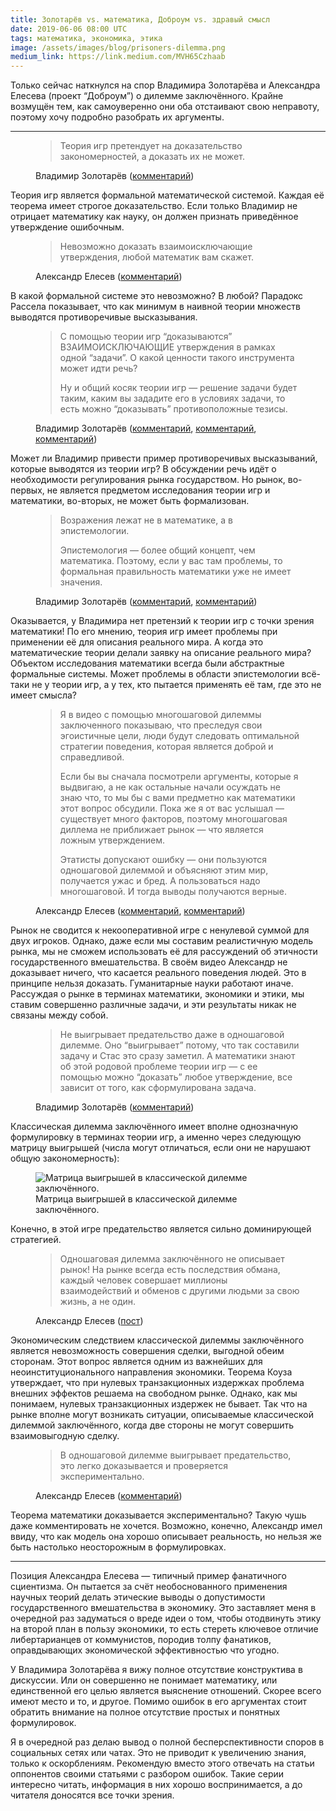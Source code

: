 ```yaml
---
title: Золотарёв vs. математика, Доброум vs. здравый смысл
date: 2019-06-06 08:00 UTC
tags: математика, экономика, этика
image: /assets/images/blog/prisoners-dilemma.png
medium_link: https://link.medium.com/MVH65Czhaab
---
```

Только сейчас наткнулся на спор Владимира Золотарёва и Александра Елесева
(проект “Доброум”) о дилемме заключённого. Крайне возмущён тем, как
самоуверенно они оба отстаивают свою неправоту, поэтому хочу подробно разобрать
их аргументы.

---

<figure class="cl-blockquote">
  <blockquote>
    <p>
      Теория игр претендует на доказательство закономерностей, а доказать их
      не может.
    </p>
  </blockquote>
  <figcaption class="blockquote-footer">
    Владимир Золотарёв (<a href="https://www.facebook.com/groups/Austrianeconomics/permalink/2750504644989694/?comment_id=2750541701652655&reply_comment_id=2754709661235859">комментарий</a>)
  </figcaption>
</figure>

Теория игр является формальной математической системой. Каждая её теорема имеет
строгое доказательство. Если только Владимир не отрицает математику как науку,
он должен признать приведённое утверждение ошибочным.

<figure class="cl-blockquote">
  <blockquote>
    <p>
      Невозможно доказать взаимоисключающие утверждения, любой математик вам
      скажет.
    </p>
  </blockquote>
  <figcaption class="blockquote-footer">
    Александр Елесев (<a href="https://www.facebook.com/groups/Austrianeconomics/permalink/2778187542221404/?comment_id=2779135835459908&reply_comment_id=2780169782023180">комментарий</a>)
  </figcaption>
</figure>

В какой формальной системе это невозможно? В любой? Парадокс Рассела показывает,
что как минимум в наивной теории множеств выводятся противоречивые высказывания.

<figure class="cl-blockquote">
  <blockquote>
    <p>
      С помощью теории игр “доказываются” ВЗАИМОИСКЛЮЧАЮЩИЕ утверждения в рамках
      одной “задачи”. О какой ценности такого инструмента может идти речь?
    </p>
    <p>
      Ну и общий косяк теории игр — решение задачи будет таким, каким вы зададите
      его в условиях задачи, то есть можно “доказывать” противоположные тезисы.
    </p>
  </blockquote>
  <figcaption class="blockquote-footer">
    Владимир Золотарёв (<a href="https://www.facebook.com/groups/Austrianeconomics/permalink/2850158251690999/?comment_id=2850263208347170&reply_comment_id=2850329518340539">комментарий</a>,
    <a href="https://www.facebook.com/groups/Austrianeconomics/permalink/2750504644989694/?comment_id=2750541701652655">комментарий</a>,
    <a href="https://www.facebook.com/groups/Austrianeconomics/permalink/2778187542221404/?comment_id=2779135835459908&reply_comment_id=2779274285446063">комментарий</a>)
  </figcaption>
</figure>

Может ли Владимир привести пример противоречивых высказываний, которые
выводятся из теории игр? В обсуждении речь идёт о необходимости регулирования
рынка государством. Но рынок, во-первых, не является предметом исследования
теории игр и математики, во-вторых, не может быть формализован.

<figure class="cl-blockquote">
  <blockquote>
    <p>
      Возражения лежат не в математике, а в эпистемологии.
    </p>
    <p>
      Эпистемология — более общий концепт, чем математика. Поэтому, если у вас
      там проблемы, то формальная правильность математики уже не имеет значения.
    </p>
  </blockquote>
  <figcaption class="blockquote-footer">
    Владимир Золотарёв (<a href="https://www.facebook.com/groups/Austrianeconomics/permalink/2778187542221404/?comment_id=2779065048800320">комментарий</a>,
    <a href="https://www.facebook.com/groups/Austrianeconomics/permalink/2778187542221404/?comment_id=2779065048800320&reply_comment_id=2780177028689122">комментарий</a>)
  </figcaption>
</figure>

Оказывается, у Владимира нет претензий к теории игр с точки зрения математики!
По его мнению, теория игр имеет проблемы при применении её для описания
реального мира. А когда это математические теории делали заявку на описание
реального мира? Объектом исследования математики всегда были абстрактные
формальные системы. Может проблемы в области эпистемологии всё-таки не у теории
игр, а у тех, кто пытается применять её там, где это не имеет смысла?

<figure class="cl-blockquote">
  <blockquote>
    <p>
      Я в видео с помощью многошаговой дилеммы заключенного показываю, что
      преследуя свои эгоистичные цели, люди будут следовать оптимальной стратегии
      поведения, которая является доброй и справедливой.
    </p>
    <p>
      Если бы вы сначала посмотрели аргументы, которые я выдвигаю, а не как
      остальные начали осуждать не знаю что, то мы бы с вами предметно как
      математики этот вопрос обсудили. Пока же я от вас услышал — существует
      много факторов, поэтому многошаговая диллема не приближает рынок — что
      является ложным утверждением.
    </p>
    <p>
      Этатисты допускают ошибку — они пользуются одношаговой дилеммой и объясняют
      этим мир, получается ужас и бред. А пользоваться надо многошаговой. И тогда
      выводы получаются верные.
    </p>
  </blockquote>
  <figcaption class="blockquote-footer">
    Александр Елесев (<a href="https://www.facebook.com/groups/Austrianeconomics/permalink/2746912538682238/?comment_id=2746915048681987&reply_comment_id=2746972632009562">комментарий</a>,
    <a href="https://www.facebook.com/groups/Austrianeconomics/permalink/2746912538682238/?comment_id=2746919918681500&reply_comment_id=2747015182005307">комментарий</a>)
  </figcaption>
</figure>

Рынок не сводится к некооперативной игре с ненулевой суммой для двух игроков.
Однако, даже если мы составим реалистичную модель рынка, мы не сможем
использовать её для рассуждений об этичности государственного вмешательства.
В своём видео Александр не доказывает ничего, что касается реального поведения
людей. Это в принципе нельзя доказать. Гуманитарные науки работают иначе.
Рассуждая о рынке в терминах математики, экономики и этики, мы ставим
совершенно различные задачи, и эти результаты никак не связаны между собой.

<figure class="cl-blockquote">
  <blockquote>
    <p>
      Не выигрывает предательство даже в одношаговой дилемме. Оно “выигрывает”
      потому, что так составили задачу и Стас это сразу заметил. А математики
      знают об этой родовой проблеме теории игр — с ее помощью можно “доказать”
      любое утверждение, все зависит от того, как сформулирована задача.
    </p>
  </blockquote>
  <figcaption class="blockquote-footer">
    Владимир Золотарёв (<a href="https://www.facebook.com/groups/Austrianeconomics/permalink/2746912538682238/?comment_id=2748802761826549&reply_comment_id=2750368628336629">комментарий</a>)
  </figcaption>
</figure>

Классическая дилемма заключённого имеет вполне однозначную формулировку
в терминах теории игр, а именно через следующую матрицу выигрышей (числа могут
отличаться, если они не нарушают общую закономерность):

<div class="d-flex justify-content-center">
 <figure class="cl-figure-nice">
  <img src="/assets/images/blog/prisoners-dilemma.png"
       alt="Матрица выигрышей в классической дилемме заключённого."/>
  <figcaption>
    Матрица выигрышей в классической дилемме заключённого.
  </figcaption>
 </figure>
</div>

Конечно, в этой игре предательство является сильно доминирующей стратегией.

<figure class="cl-blockquote">
  <blockquote>
    <p>
      Одношаговая дилемма заключённого не описывает рынок! На рынке всегда есть
      последствия обмана, каждый человек совершает миллионы взаимодействий
      и обменов с другими людьми за свою жизнь, а не один.
    </p>
  </blockquote>
  <figcaption class="blockquote-footer">
    Александр Елесев (<a href="https://www.facebook.com/groups/Austrianeconomics/permalink/2758006147572877/">пост</a>)
  </figcaption>
</figure>

Экономическим следствием классической дилеммы заключённого является
невозможность совершения сделки, выгодной обеим сторонам. Этот вопрос является
одним из важнейших для неоинституционального направления экономики. Теорема
Коуза утверждает, что при нулевых транзакционных издержках проблема внешних
эффектов решаема на свободном рынке. Однако, как мы понимаем, нулевых
транзакционных издержек не бывает. Так что на рынке вполне могут возникать
ситуации, описываемые классической дилеммой заключённого, когда две стороны
не могут совершить взаимовыгодную сделку.

<figure class="cl-blockquote">
  <blockquote>
    <p>
      В одношаговой дилемме выигрывает предательство, это легко доказывается
      и проверяется экспериментально.
    </p>
  </blockquote>
  <figcaption class="blockquote-footer">
    Александр Елесев (<a href="https://www.facebook.com/groups/Austrianeconomics/permalink/2746912538682238/?comment_id=2748802761826549&reply_comment_id=2754261787947313">комментарий</a>)
  </figcaption>
</figure>

Теорема математики доказывается экспериментально? Такую чушь даже
комментировать не хочется. Возможно, конечно, Александр имел ввиду, что как
модель она хорошо описывает реальность, но нельзя же быть настолько
неосторожным в формулировках.

---

Позиция Александра Елесева — типичный пример фанатичного сциентизма. Он
пытается за счёт необоснованного применения научных теорий делать этические
выводы о допустимости государственного вмешательства в экономику. Это
заставляет меня в очередной раз задуматься о вреде идеи о том, чтобы отодвинуть
этику на второй план в пользу экономики, то есть стереть ключевое отличие
либертарианцев от коммунистов, породив толпу фанатиков, оправдывающих
экономической эффективностью что угодно.

У Владимира Золотарёва я вижу полное отсутствие конструктива в дискуссии. Или
он совершенно не понимает математику, или единственной его целью является
выяснение отношений. Скорее всего имеют место и то, и другое. Помимо ошибок
в его аргументах стоит обратить внимание на полное отсутствие простых
и понятных формулировок.

Я в очередной раз делаю вывод о полной бесперспективности споров в социальных
сетях или чатах. Это не приводит к увеличению знания, только к оскорблениям.
Рекомендую вместо этого отвечать на статьи оппонентов своими статьями
с разбором ошибок. Такие серии интересно читать, информация в них хорошо
воспринимается, а до читателя доносятся все точки зрения.
